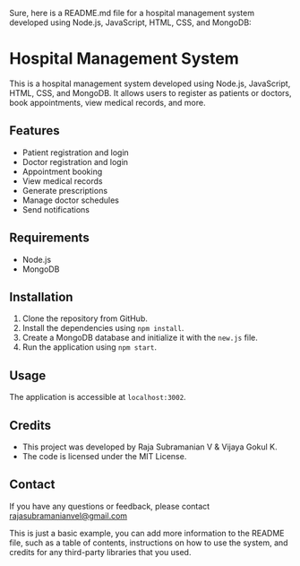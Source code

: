 Sure, here is a README.md file for a hospital management system developed using Node.js, JavaScript, HTML, CSS, and MongoDB:


# Hospital Management System

This is a hospital management system developed using Node.js, JavaScript, HTML, CSS, and MongoDB. It allows users to register as patients or doctors, book appointments, view medical records, and more.

## Features

* Patient registration and login
* Doctor registration and login
* Appointment booking
* View medical records
* Generate prescriptions
* Manage doctor schedules
* Send notifications

## Requirements

* Node.js
* MongoDB

## Installation

1. Clone the repository from GitHub.
2. Install the dependencies using `npm install`.
3. Create a MongoDB database and initialize it with the `new.js` file.
4. Run the application using `npm start`.

## Usage

The application is accessible at `localhost:3002`.

## Credits

* This project was developed by Raja Subramanian V & Vijaya Gokul K.
* The code is licensed under the MIT License.

## Contact

If you have any questions or feedback, please contact rajasubramanianvel@gmail.com


This is just a basic example, you can add more information to the README file, such as a table of contents, instructions on how to use the system, and credits for any third-party libraries that you used.
